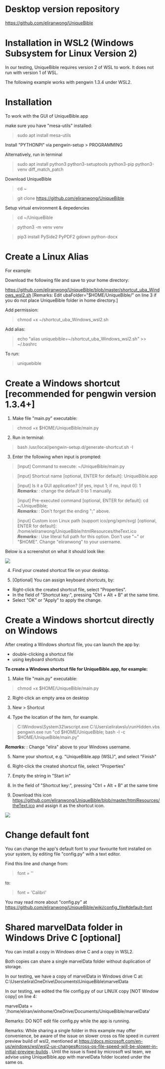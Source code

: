 # Desktop version repository

https://github.com/eliranwong/UniqueBible

# Installation in WSL2 (Windows Subsystem for Linux Version 2)

In our testing, UniqueBible requires version 2 of WSL to work.  It does not run with version 1 of WSL.

The following example works with pengwin 1.3.4 under WSL2.

# Installation

To work with the GUI of UniqueBible.app

make sure you have "mesa-utils" installed:

> sudo apt install mesa-utils

Install "PYTHONPI" via pengwin-setup > PROGRAMMING

Alternatively, run in terminal

> sudo apt install python3 python3-setuptools python3-pip python3-venv diff_match_patch

Download UniqueBible

> cd ~

> git clone https://github.com/eliranwong/UniqueBible

Setup virtual environment & depedencies

> cd ~/UniqueBible

> python3 -m venv venv

> pip3 install PySide2 PyPDF2 gdown python-docx

# Create a Linux Alias

For example:

Download the following file and save to your home directory:

https://github.com/eliranwong/UniqueBible/blob/master/shortcut_uba_Windows_wsl2.sh
[Remarks: Edit ubaFolder="$HOME/UniqueBible/" on line 3 if you do not place UniqueBible folder in home directory.]

Add permission:

> chmod +x ~/shortcut_uba_Windows_wsl2.sh

Add alias:

> echo "alias uniquebible=~/shortcut_uba_Windows_wsl2.sh" >> ~/.bashrc

To run:

> uniquebible

# Create a Windows shortcut [recommended for pengwin version 1.3.4+]

1) Make file "main.py" executable:

> chmod +x $HOME/UniqueBible/main.py

2) Run in terminal:

> bash /usr/local/pengwin-setup.d/generate-shortcut.sh -I

3) Enter the following when input is prompted:

> [input] Command to execute: ~/UniqueBible/main.py<br>

> [input] Shortcut name [optional, ENTER for default]: UniqueBible.app<br>

> [input] Is it a GUI application? [if yes, input 1; if no, input 0]: 1<br>
<b><i>Remarks: </i></b>: change the default 0 to 1 manually.

> [input] Pre-executed command [optional, ENTER for default]: cd ~/UniqueBible;<br>
<b><i>Remarks: </i></b>: Don't forget the ending ";" above.

> [input] Custom icon Linux path (support ico/png/xpm/svg) [optional, ENTER for default]: /home/eliranwong/UniqueBible/htmlResources/theText.ico<br>
<b><i>Remarks: </i></b>: Use literal full path for this option.  Don't use "~" or "$HOME".  Change "eliranwong" to your username.

Below is a screenshot on what it should look like:

<img src="screenshot_create_shortcut.png" />

4) Find your created shortcut file on your desktop.

5) [Optional] You can assign keyboard shortcuts, by:

* Right-click the created shortcut file, select "Properties".
* In the field of "Shortcut key:", pressing "Ctrl + Alt + B" at the same time.
* Select "OK" or "Apply" to apply the change.

# Create a Windows shortcut directly on Windows

After creating a Windows shortcut file, you can launch the app by:<br>
- double-clicking a shortcut file<br>
- using keyboard shortcuts

<b>To create a Windows shortcut file for UniqueBible.app, for example:</b>

1) Make file "main.py" executable:

> chmod +x $HOME/UniqueBible/main.py

2) Right-click an empty area on desktop

3) New > Shortcut

4) Type the location of the item, for example. 

> C:\Windows\System32\wscript.exe C:\\Users\\elira\wslu\runHidden.vbs pengwin.exe run "cd $HOME/UniqueBible; bash -l -c $HOME/UniqueBible/main.py"

<b><i>Remarks: </i></b>: Change "elira" above to your Windows username.

5) Name your shortcut, e.g. "UniqueBible.app (WSL)", and select "Finish"

6) Right-click the created shortcut file, select "Properties"

7) Empty the string in "Start in"

8) In the field of "Shortcut key:", pressing "Ctrl + Alt + B" at the same time

9) Download this icon https://github.com/eliranwong/UniqueBible/blob/master/htmlResources/theText.ico and assign it as the shortcut icon.

<img src="shortcut_properties.png" />

# Change default font

You can change the app's default font to your favourite font installed on your system, by editing file "config.py" with a text editor.

Find this line and change from:

> font = ''

to:

> font = 'Calibri'

You may read more about "config.py" at https://github.com/eliranwong/UniqueBible/wiki/config_file#default-font

# Shared marvelData folder in Windows Drive C [optional]

You can install a copy in Windows drive C and a copy in WSL2.

Both copies can share a single marvelData folder without duplication of storage.

In our testing, we have a copy of marvelData in Windows drive C at:<br>
C:\Users\elira\OneDrive\Documents\UniqueBible\marvelData

In our testing, we edited the file config.py of our LINUX copy [NOT Window copy] on line 4:

marvelData = '/home/eliran/winhome/OneDrive/Documents/UniqueBible/marvelData'

Remarks: DO NOT edit file config.py while the app is running.

Remarks: While sharing a single folder in this example may offer convenience, be aware of the issue on slower cross os file speed in current preview build of wsl2, mentioned at https://docs.microsoft.com/en-us/windows/wsl/wsl2-ux-changes#cross-os-file-speed-will-be-slower-in-initial-preview-builds .  Until the issue is fixed by microsoft wsl team, we advise using UniqueBible.app with marvelData folder located under the same os.
